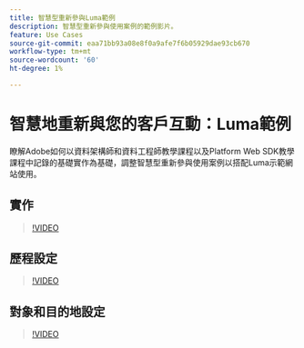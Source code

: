 ```yaml
---
title: 智慧型重新參與Luma範例
description: 智慧型重新參與使用案例的範例影片。
feature: Use Cases
source-git-commit: eaa71bb93a08e8f0a9afe7f6b05929dae93cb670
workflow-type: tm+mt
source-wordcount: '60'
ht-degree: 1%

---
```


# 智慧地重新與您的客戶互動：Luma範例

瞭解Adobe如何以資料架構師和資料工程師教學課程以及Platform Web SDK教學課程中記錄的基礎實作為基礎，調整智慧型重新參與使用案例以搭配Luma示範網站使用。

## 實作

>[!VIDEO](https://video.tv.adobe.com/v/3425184/?quality=12&learn=on)

## 歷程設定

>[!VIDEO](https://video.tv.adobe.com/v/3427101/?quality=12&learn=on)

## 對象和目的地設定

>[!VIDEO](https://video.tv.adobe.com/v/3427451/?quality=12&learn=on)